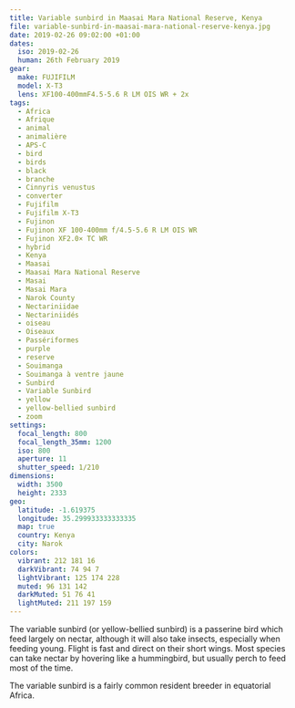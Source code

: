 ```yaml
---
title: Variable sunbird in Maasai Mara National Reserve, Kenya
file: variable-sunbird-in-maasai-mara-national-reserve-kenya.jpg
date: 2019-02-26 09:02:00 +01:00
dates:
  iso: 2019-02-26
  human: 26th February 2019
gear:
  make: FUJIFILM
  model: X-T3
  lens: XF100-400mmF4.5-5.6 R LM OIS WR + 2x
tags:
  - Africa
  - Afrique
  - animal
  - animalière
  - APS-C
  - bird
  - birds
  - black
  - branche
  - Cinnyris venustus
  - converter
  - Fujifilm
  - Fujifilm X-T3
  - Fujinon
  - Fujinon XF 100-400mm f/4.5-5.6 R LM OIS WR
  - Fujinon XF2.0× TC WR
  - hybrid
  - Kenya
  - Maasai
  - Maasai Mara National Reserve
  - Masai
  - Masai Mara
  - Narok County
  - Nectariniidae
  - Nectariniidés
  - oiseau
  - Oiseaux
  - Passériformes
  - purple
  - reserve
  - Souimanga
  - Souimanga à ventre jaune
  - Sunbird
  - Variable Sunbird
  - yellow
  - yellow-bellied sunbird
  - zoom
settings:
  focal_length: 800
  focal_length_35mm: 1200
  iso: 800
  aperture: 11
  shutter_speed: 1/210
dimensions:
  width: 3500
  height: 2333
geo:
  latitude: -1.619375
  longitude: 35.299933333333335
  map: true
  country: Kenya
  city: Narok
colors:
  vibrant: 212 181 16
  darkVibrant: 74 94 7
  lightVibrant: 125 174 228
  muted: 96 131 142
  darkMuted: 51 76 41
  lightMuted: 211 197 159
---
```


The variable sunbird (or yellow-bellied sunbird) is a passerine bird which feed largely on nectar, although it will also take insects, especially when feeding young. Flight is fast and direct on their short wings. Most species can take nectar by hovering like a hummingbird, but usually perch to feed most of the time.

The variable sunbird is a fairly common resident breeder in equatorial Africa.
